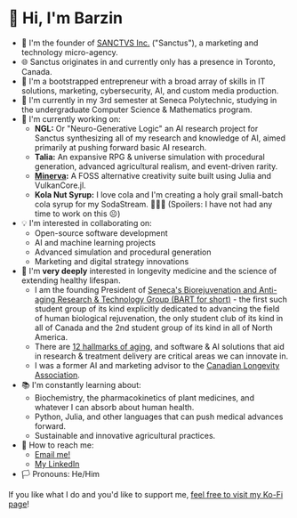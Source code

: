 # 👋 Hi, I'm Barzin
- 🚀 I'm the founder of [SANCTVS Inc.](https://www.sanctus.ca) ("Sanctus"), a marketing and technology micro-agency.
- 🌐 Sanctus originates in and currently only has a presence in Toronto, Canada.
- 💼 I'm a bootstrapped entrepreneur with a broad array of skills in IT solutions, marketing, cybersecurity, AI, and custom media production.
- 🏫 I'm currently in my 3rd semester at Seneca Polytechnic, studying in the undergraduate Computer Science & Mathematics program.
- 🔧 I'm currently working on:
  - **NGL:** Or "Neuro-Generative Logic" an AI research project for Sanctus synthesizing all of my research and knowledge of AI, aimed primarily at pushing forward basic AI research.
  - **Talia:** An expansive RPG & universe simulation with procedural generation, advanced agricultural realism, and event-driven rarity.
  - **[Minerva](https://github.com/sanctus-inc/Minerva):** A FOSS alternative creativity suite built using Julia and VulkanCore.jl.
  - **Kola Nut Syrup:** I love cola and I'm creating a holy grail small-batch cola syrup for my SodaStream. 🤷🏻‍♂️ (Spoilers: I have not had any time to work on this ☹️)
- 💡 I'm interested in collaborating on:
  - Open-source software development
  - AI and machine learning projects
  - Advanced simulation and procedural generation
  - Marketing and digital strategy innovations
- 🧬 I'm **very deeply** interested in longevity medicine and the science of extending healthy lifespan.
  - I am the founding President of [Seneca's Biorejuvenation and Anti-aging Research & Technology Group (BART for short)](https://clubs.ssfinc.ca/BART/) - the first such student group of its kind explicitly dedicated to advancing the field of human biological rejuvenation, the only student club of its kind in all of Canada and the 2nd student group of its kind in all of North America.
  - There are [12 hallmarks of aging](images/12Hallmarks2.jpg), and software & AI solutions that aid in research & treatment delivery are critical areas we can innovate in.
  - I was a former AI and marketing advisor to the [Canadian Longevity Association](https://www.canadianlongevity.ca/).
- 📚 I'm constantly learning about:
  - Biochemistry, the pharmacokinetics of plant medicines, and whatever I can absorb about human health.
  - Python, Julia, and other languages that can push medical advances forward.
  - Sustainable and innovative agricultural practices.
- 💌 How to reach me:
  - [Email me!](mailto:barzin@duck.com)
  - [My LinkedIn](https://www.linkedin.com/in/barzin-lotfabadi/)
- 🏳️ Pronouns: He/Him

If you like what I do and you'd like to support me, [feel free to visit my Ko-Fi page](https://ko-fi.com/barzin)!
